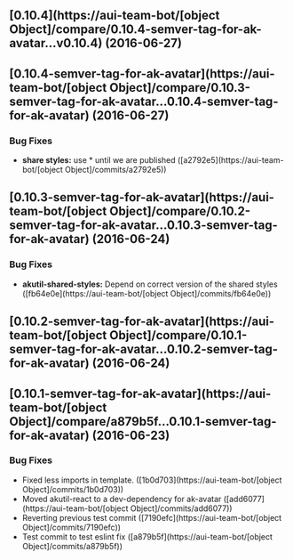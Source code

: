 <a name="0.10.4"></a>
## [0.10.4](https://aui-team-bot/[object Object]/compare/0.10.4-semver-tag-for-ak-avatar...v0.10.4) (2016-06-27)



<a name="0.10.4-semver-tag-for-ak-avatar"></a>
## [0.10.4-semver-tag-for-ak-avatar](https://aui-team-bot/[object Object]/compare/0.10.3-semver-tag-for-ak-avatar...0.10.4-semver-tag-for-ak-avatar) (2016-06-27)


### Bug Fixes

* **share styles:** use * until we are published ([a2792e5](https://aui-team-bot/[object Object]/commits/a2792e5))



<a name="0.10.3-semver-tag-for-ak-avatar"></a>
## [0.10.3-semver-tag-for-ak-avatar](https://aui-team-bot/[object Object]/compare/0.10.2-semver-tag-for-ak-avatar...0.10.3-semver-tag-for-ak-avatar) (2016-06-24)


### Bug Fixes

* **akutil-shared-styles:** Depend on correct version of the shared styles ([fb64e0e](https://aui-team-bot/[object Object]/commits/fb64e0e))



<a name="0.10.2-semver-tag-for-ak-avatar"></a>
## [0.10.2-semver-tag-for-ak-avatar](https://aui-team-bot/[object Object]/compare/0.10.1-semver-tag-for-ak-avatar...0.10.2-semver-tag-for-ak-avatar) (2016-06-24)



<a name="0.10.1-semver-tag-for-ak-avatar"></a>
## [0.10.1-semver-tag-for-ak-avatar](https://aui-team-bot/[object Object]/compare/a879b5f...0.10.1-semver-tag-for-ak-avatar) (2016-06-23)


### Bug Fixes

* Fixed less imports in template. ([1b0d703](https://aui-team-bot/[object Object]/commits/1b0d703))
* Moved akutil-react to a dev-dependency for ak-avatar ([add6077](https://aui-team-bot/[object Object]/commits/add6077))
* Reverting previous test commit ([7190efc](https://aui-team-bot/[object Object]/commits/7190efc))
* Test commit to test eslint fix ([a879b5f](https://aui-team-bot/[object Object]/commits/a879b5f))



